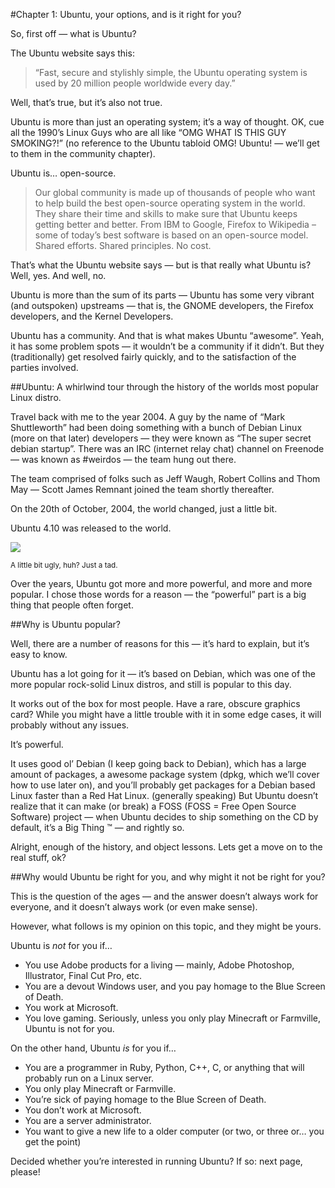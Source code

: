 #Chapter 1: Ubuntu, your options, and is it right for you?


So, first off — what is Ubuntu?

The Ubuntu website says this:

> “Fast, secure and stylishly simple, the Ubuntu operating system is used by
> 20 million people worldwide every day.”

Well, that’s true, but it’s also not true.

Ubuntu is more than just an operating system; it’s a way of thought.
OK, cue all the  1990’s Linux Guys who are all like “OMG WHAT IS THIS GUY SMOKING?!”
(no reference to the Ubuntu tabloid OMG! Ubuntu! — we’ll get to them in the community chapter).

Ubuntu is… open-source.

> Our global community is made up of thousands of people who want to help build
> the best open-source operating system in the world.
> They share their time and skills to make sure that Ubuntu keeps getting better and better.
> From IBM to Google, Firefox to Wikipedia – some of today’s best software is based
> on an open-source model. Shared efforts. Shared principles. No cost.


That’s what the Ubuntu website says — but is that really what Ubuntu is?
Well, yes. And well, no.

Ubuntu is more than the sum of its parts — Ubuntu has some very vibrant
(and outspoken) upstreams — that is, the GNOME developers,
the Firefox developers, and the Kernel Developers.

Ubuntu has a community. And that is what makes Ubuntu “awesome”.
Yeah, it has some problem spots — it wouldn’t be a community if it didn’t.
But they (traditionally) get resolved fairly quickly, and to the satisfaction
of the parties involved.


##Ubuntu: A whirlwind tour through the history of the worlds most popular Linux distro.


Travel back with me to the year 2004. A guy by the name of “Mark Shuttleworth”
had been doing something with a bunch of Debian Linux (more on that later) developers —
they were known as “The super secret debian startup”.
There was an IRC (internet relay chat) channel on Freenode — was known as #weirdos —
the team hung out there.

The team comprised of folks such as Jeff Waugh, Robert Collins and Thom May —
Scott James Remnant joined the team shortly thereafter.

On the 20th of October, 2004, the world changed, just a little bit.

Ubuntu 4.10 was released to the world.

![](images/warty-menus.jpg)

<sub>A little bit ugly, huh? Just a tad.</sub>


Over the years, Ubuntu got more and more powerful,
and more and more popular. I chose those words for a reason —
the “powerful” part is a big thing that people often forget.

##Why is Ubuntu popular?

Well, there are a number of reasons for this —
it’s hard to explain, but it’s easy to know.

Ubuntu has a lot going for it — it’s based on Debian,
which was one of the more popular rock-solid Linux distros,
and still is popular to this day.

It works out of the box for most people.
Have a rare, obscure graphics card? While you might have a little trouble with
it in some edge cases, it will probably  without any issues.


It’s powerful.

It uses good ol’ Debian (I keep going back to Debian),
which has a large amount of packages, a awesome package system
(dpkg, which we’ll cover how to use later on),
and you’ll probably get packages for a Debian based Linux faster than a Red Hat Linux.
(generally speaking)
But Ubuntu doesn’t realize that it can make (or break) a FOSS
(FOSS = Free Open Source Software) project — when Ubuntu decides to ship something
on the CD by default, it’s a Big Thing ™ — and rightly so.


Alright, enough of the history, and object lessons.
Lets get a move on to the real stuff, ok?


##Why would Ubuntu be right for you, and why might it not be right for you?

This is the question of the ages — and the answer doesn’t always work for everyone,
and it doesn’t always work (or even make sense).

However, what follows is my opinion on this topic, and they might be yours.

Ubuntu is *not* for you if…

- You use Adobe products for a living — mainly, Adobe Photoshop, Illustrator, Final Cut Pro, etc.
- You are a devout Windows user, and you pay homage to the Blue Screen of Death.
- You work at Microsoft.
- You love gaming. Seriously, unless you only play Minecraft or Farmville, Ubuntu is not for you.


On the other hand, Ubuntu *is* for you if…

- You are a programmer in Ruby, Python, C++, C, or anything that will probably run on a Linux server.
- You only play Minecraft or Farmville.
- You’re sick of paying homage to the Blue Screen of Death.
- You don’t work at Microsoft.
- You are a server administrator.
- You want to give a new life to a older computer (or two, or three or… you get the point)


Decided whether you’re interested in running Ubuntu? If so: next page, please!
